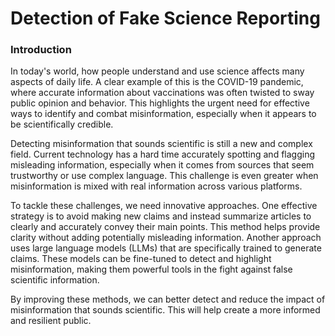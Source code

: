 # Detection of Fake Science Reporting 

### Introduction

In today's world, how people understand and use science affects many aspects of daily life. A clear example of this is the COVID-19 pandemic, where accurate information about vaccinations was often twisted to sway public opinion and behavior. This highlights the urgent need for effective ways to identify and combat misinformation, especially when it appears to be scientifically credible.

Detecting misinformation that sounds scientific is still a new and complex field. Current technology has a hard time accurately spotting and flagging misleading information, especially when it comes from sources that seem trustworthy or use complex language. This challenge is even greater when misinformation is mixed with real information across various platforms.

To tackle these challenges, we need innovative approaches. One effective strategy is to avoid making new claims and instead summarize articles to clearly and accurately convey their main points. This method helps provide clarity without adding potentially misleading information. Another approach uses large language models (LLMs) that are specifically trained to generate claims. These models can be fine-tuned to detect and highlight misinformation, making them powerful tools in the fight against false scientific information.

By improving these methods, we can better detect and reduce the impact of misinformation that sounds scientific. This will help create a more informed and resilient public.
